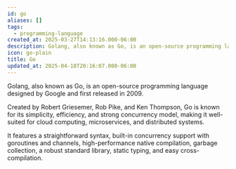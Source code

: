 ```yaml
---
id: go
aliases: []
tags:
  - programming-language
created_at: 2025-03-27T14:13:16.000-06:00
description: Golang, also known as Go, is an open-source programming language designed by Google and first released in 2009.
icon: go-plain
title: Go
updated_at: 2025-04-18T20:16:07.000-06:00
---
```


Golang, also known as Go, is an open-source programming language designed by Google and first released in 2009.

Created by Robert Griesemer, Rob Pike, and Ken Thompson, Go is known for its simplicity, efficiency, and strong concurrency model, making it well-suited for cloud computing, microservices, and distributed systems.

It features a straightforward syntax, built-in concurrency support with goroutines and channels, high-performance native compilation, garbage collection, a robust standard library, static typing, and easy cross-compilation.
